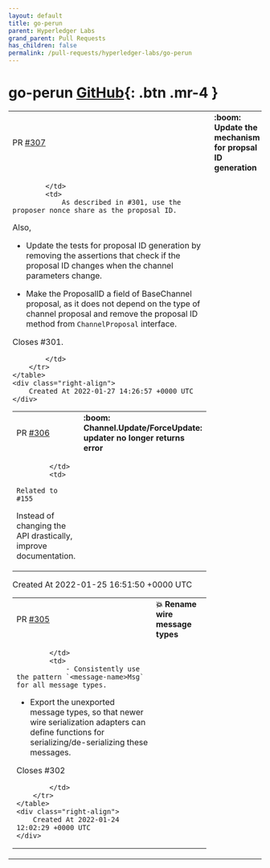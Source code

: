 ```yaml
---
layout: default
title: go-perun
parent: Hyperledger Labs
grand_parent: Pull Requests
has_children: false
permalink: /pull-requests/hyperledger-labs/go-perun
---
```


# go-perun <span class="fs-3 right-align">[GitHub](https://github.com/hyperledger-labs/go-perun){: .btn .mr-4 }</span>


<div>
    <table>
        <tr>
            <td>
                PR <a href="https://github.com/hyperledger-labs/go-perun/pull/307" class=".btn">#307</a>
            </td>
            <td>
                <b>
                    :boom: Update the mechanism for propsal ID generation
                </b>
            </td>
        </tr>
        <tr>
            <td>
                
            </td>
            <td>
                As described in #301, use the proposer nonce share as the proposal ID.

Also,

- Update the tests for proposal ID generation by removing the assertions that
  check if the proposal ID changes when the channel parameters change.

- Make the ProposalID a field of BaseChannel proposal, as it does not depend on
  the type of channel proposal and remove the proposal ID method from
  `ChannelProposal` interface.

Closes #301.

            </td>
        </tr>
    </table>
    <div class="right-align">
        Created At 2022-01-27 14:26:57 +0000 UTC
    </div>
</div>

<div>
    <table>
        <tr>
            <td>
                PR <a href="https://github.com/hyperledger-labs/go-perun/pull/306" class=".btn">#306</a>
            </td>
            <td>
                <b>
                    :boom: Channel.Update/ForceUpdate: updater no longer returns error
                </b>
            </td>
        </tr>
        <tr>
            <td>
                
            </td>
            <td>
                Related to #155 

Instead of changing the API drastically, improve documentation.
            </td>
        </tr>
    </table>
    <div class="right-align">
        Created At 2022-01-25 16:51:50 +0000 UTC
    </div>
</div>

<div>
    <table>
        <tr>
            <td>
                PR <a href="https://github.com/hyperledger-labs/go-perun/pull/305" class=".btn">#305</a>
            </td>
            <td>
                <b>
                    💥 Rename wire message types
                </b>
            </td>
        </tr>
        <tr>
            <td>
                
            </td>
            <td>
                - Consistently use the pattern `<message-name>Msg` for all message types.

- Export the unexported message types, so that newer wire serialization adapters can define functions for serializing/de-serializing these messages.

Closes #302


            </td>
        </tr>
    </table>
    <div class="right-align">
        Created At 2022-01-24 12:02:29 +0000 UTC
    </div>
</div>

